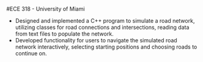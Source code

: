 #ECE 318 - University of Miami
- Designed and implemented a C++ program to simulate a road network, utilizing classes for road connections and intersections, reading data from text files to populate the network.
- Developed functionality for users to navigate the simulated road network interactively, selecting starting positions and choosing roads to continue on.
